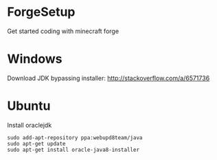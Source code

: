 # ForgeSetup
Get started coding with minecraft forge

# Windows

Download JDK bypassing installer: http://stackoverflow.com/a/6571736

# Ubuntu

Install oraclejdk

```
sudo add-apt-repository ppa:webupd8team/java
sudo apt-get update
sudo apt-get install oracle-java8-installer
```
